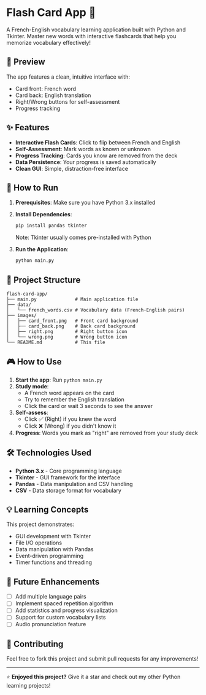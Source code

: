 # Flash Card App 🎯

A French-English vocabulary learning application built with Python and Tkinter. Master new words with interactive flashcards that help you memorize vocabulary effectively!

## 📸 Preview

The app features a clean, intuitive interface with:
- Card front: French word
- Card back: English translation  
- Right/Wrong buttons for self-assessment
- Progress tracking

## ✨ Features

- **Interactive Flash Cards**: Click to flip between French and English
- **Self-Assessment**: Mark words as known or unknown
- **Progress Tracking**: Cards you know are removed from the deck
- **Data Persistence**: Your progress is saved automatically
- **Clean GUI**: Simple, distraction-free interface

## 🚀 How to Run

1. **Prerequisites**: Make sure you have Python 3.x installed
2. **Install Dependencies**:
   ```bash
   pip install pandas tkinter
   ```
   Note: Tkinter usually comes pre-installed with Python

3. **Run the Application**:
   ```bash
   python main.py
   ```

## 📁 Project Structure

```
flash-card-app/
├── main.py              # Main application file
├── data/
│   └── french_words.csv # Vocabulary data (French-English pairs)
├── images/
│   ├── card_front.png   # Front card background
│   ├── card_back.png    # Back card background
│   ├── right.png        # Right button icon
│   └── wrong.png        # Wrong button icon
└── README.md            # This file
```

## 🎮 How to Use

1. **Start the app**: Run `python main.py`
2. **Study mode**: 
   - A French word appears on the card
   - Try to remember the English translation
   - Click the card or wait 3 seconds to see the answer
3. **Self-assess**:
   - Click ✅ (Right) if you knew the word
   - Click ❌ (Wrong) if you didn't know it
4. **Progress**: Words you mark as "right" are removed from your study deck

## 🛠️ Technologies Used

- **Python 3.x** - Core programming language
- **Tkinter** - GUI framework for the interface
- **Pandas** - Data manipulation and CSV handling
- **CSV** - Data storage format for vocabulary

## 💡 Learning Concepts

This project demonstrates:
- GUI development with Tkinter
- File I/O operations
- Data manipulation with Pandas
- Event-driven programming
- Timer functions and threading

## 🔮 Future Enhancements

- [ ] Add multiple language pairs
- [ ] Implement spaced repetition algorithm  
- [ ] Add statistics and progress visualization
- [ ] Support for custom vocabulary lists
- [ ] Audio pronunciation feature

## 🤝 Contributing

Feel free to fork this project and submit pull requests for any improvements!

---

⭐ **Enjoyed this project?** Give it a star and check out my other Python learning projects!